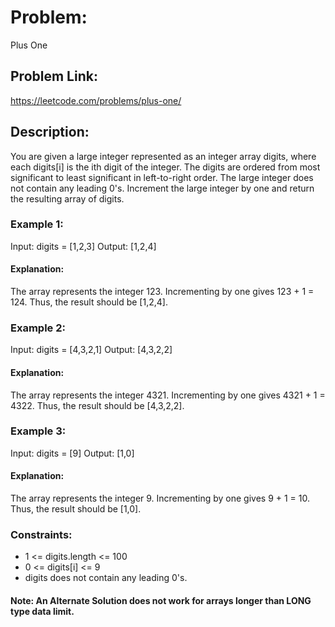 # Problem:
Plus One

## Problem Link: 
https://leetcode.com/problems/plus-one/

## Description:
You are given a large integer represented as an integer array digits, where each digits[i] is the ith digit of the integer. The digits are ordered from most significant to least significant in left-to-right order. The large integer does not contain any leading 0's.
Increment the large integer by one and return the resulting array of digits.
### Example 1:

Input: digits = [1,2,3]
Output: [1,2,4]
#### Explanation: 
The array represents the integer 123.
Incrementing by one gives 123 + 1 = 124.
Thus, the result should be [1,2,4].

### Example 2:

Input: digits = [4,3,2,1]
Output: [4,3,2,2]
#### Explanation: 
The array represents the integer 4321.
Incrementing by one gives 4321 + 1 = 4322.
Thus, the result should be [4,3,2,2].

### Example 3:

Input: digits = [9]
Output: [1,0]
#### Explanation: 
The array represents the integer 9.
Incrementing by one gives 9 + 1 = 10.
Thus, the result should be [1,0].
 
### Constraints:

- 1 <= digits.length <= 100
- 0 <= digits[i] <= 9
- digits does not contain any leading 0's.

#### Note: An Alternate Solution does not work for arrays longer than LONG type data limit.
